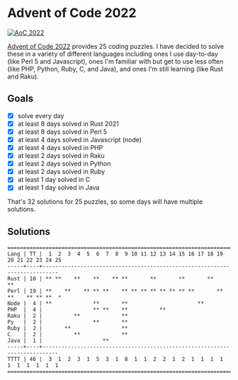 # Advent of Code 2022

[![AoC 2022](https://github.com/tobyink/advent-of-code/actions/workflows/aoc2022.yml/badge.svg)](https://github.com/tobyink/advent-of-code/actions/workflows/aoc2022.yml)

[Advent of Code 2022](https://adventofcode.com/2022/) provides 25 coding
puzzles. I have decided to solve these in a variety of different languages
including ones I use day-to-day (like Perl 5 and Javascript), ones I'm
familiar with but get to use less often (like PHP, Python, Ruby, C, and Java),
and ones I'm still learning (like Rust and Raku).

## Goals

- [x] solve every day
- [x] at least 8 days solved in Rust 2021
- [x] at least 8 days solved in Perl 5
- [x] at least 4 days solved in Javascript (node)
- [x] at least 4 days solved in PHP
- [x] at least 2 days solved in Raku
- [x] at least 2 days solved in Python
- [x] at least 2 days solved in Ruby
- [x] at least 1 day solved in C
- [x] at least 1 day solved in Java

That's 32 solutions for 25 puzzles, so some days will have multiple solutions.

## Solutions

```text
======================================================================================
Lang | TT |  1  2  3  4  5  6  7  8  9 10 11 12 13 14 15 16 17 18 19 20 21 22 23 24 25
-----+----+---------------------------------------------------------------------------
Rust | 10 | ** **    **    **    ** **       **       **       **       **
Perl | 19 | **    **    ** ** **    ** ** ** ** ** ** ** **       ** **    ** ** **  *
Node |  4 | **             **       **                      **
PHP  |  4 |                ** **    **          **
Raku |  2 |          **             **
Py   |  2 |                **       **
Ruby |  2 |       **                **
C    |  2 |          **             **
Java |  1 |                   **
-----+----+---------------------------------------------------------------------------
TTTT | 46 |  3  1  2  3  1  5  3  1  8  1  1  2  2  1  2  1  1  1  1  1  1  1  1  1  1
======================================================================================
```
